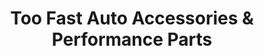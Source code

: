 ---
title: "Too Fast Auto Accessories & Performance Parts"
url: /north-york/too-fast-auto-accessories-and-performance-parts/
shop: car parts
---